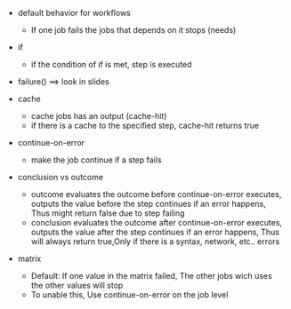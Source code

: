 - default behavior for workflows
  - If one job fails the jobs that depends on it stops (needs)

- if
  - if the condition of if is met, step is executed

- failure() ==> look in slides

- cache
  - cache jobs has an output (cache-hit)
  - if there is a cache to the specified step, cache-hit returns true

- continue-on-error
  - make the job continue if a step fails

- conclusion vs outcome
  - outcome evaluates the outcome before continue-on-error executes, outputs the value before the step continues if an error happens, Thus might return false due to step failing
  - conclusion evaluates the outcome after continue-on-error executes, outputs the value after the step continues if an error happens, Thus will always return true,Only if there is a syntax, network, etc.. errors

- matrix
  - Default: If one value in the matrix failed, The other jobs wich uses the other values will stop
  - To unable this, Use continue-on-error on the job level
